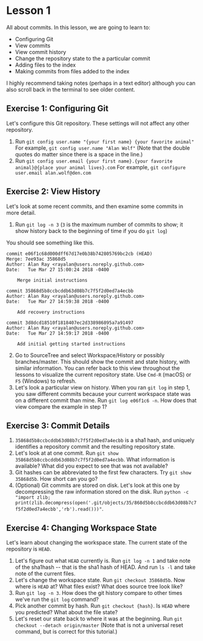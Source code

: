 Lesson 1
========

All about commits. In this lesson, we are going to learn to:

- Configuring Git
- View commits
- View commit history
- Change the repository state to the a particular commit
- Adding files to the index
- Making commits from files added to the index

I highly recommend taking notes (perhaps in a text editor) although you can also scroll back in the terminal to see older content.

Exercise 1: Configuring Git
---------------------------

Let's configure this Git repository. These settings will not affect any other repository.

1. Run `git config user.name "{your first name} {your favorite animal"` For example, `git config user.name "Alan Wolf"` (Note that the double quotes do matter since there is a space in the line.)
2. Run `git config user.email {your first name}.{your favorite animal}@{place your animal lives}.com` For example, `git configure user.email alan.wolf@den.com`

Exercise 2: View History
------------------------

Let's look at some recent commits, and then examine some commits in more detail.

1. Run `git log -n 3`  (`3` is the maximum number of commits to show; it show history back to the beginning of time if you do `git log`)

You should see something like this.

```
commit e06f1c68d000dff67d17e0b38b742805769bc2cb (HEAD)
Merge: 7ee93ac 35868d5
Author: Alan Ray <rayalan@users.noreply.github.com>
Date:   Tue Mar 27 15:00:24 2018 -0400

    Merge initial instructions

commit 35868d5b8ccbcddb63d08b7c7f5f2d0ed7a4ecbb
Author: Alan Ray <rayalan@users.noreply.github.com>
Date:   Tue Mar 27 14:59:38 2018 -0400

    Add recovery instructions

commit 3d8dcd18510f1818407ec2d338986895a7a91497
Author: Alan Ray <rayalan@users.noreply.github.com>
Date:   Tue Mar 27 14:59:17 2018 -0400

    Add initial getting started instructions
```

2. Go to SourceTree and select Workspace/History or possibly branches/master. This should show the commit and state history, with similar information. You can refer back to this view throughout the lessons to visualize the current repository state. Use `Cmd-R` (macOS) or `F5` (Windows) to refresh.
3. Let's look a particular view on history. When you ran `git log` in step 1, you saw different commits because your current workspace state was on a different commit than mine. Run `git log e06f1c6 -n`. How does that view compare the example in step 1?

Exercise 3: Commit Details
--------------------------

1. `35868d5b8ccbcddb63d08b7c7f5f2d0ed7a4ecbb` is a sha1 hash, and uniquely identifies a repository commit and the resulting repository state.
2. Let's look at at one commit. Run `git show 35868d5b8ccbcddb63d08b7c7f5f2d0ed7a4ecbb`. What information is available? What did you expect to see that was not available?
3. Git hashes can be abbreviated to the first few characters. Try `git show 35868d5b`. How short can you go?
4. (Optional) Git commits are stored on disk. Let's look at this one by decompressing the raw information stored on the disk. Run `python -c "import zlib; print(zlib.decompress(open('.git/objects/35/868d5b8ccbcddb63d08b7c7f5f2d0ed7a4ecbb','rb').read()))"`.

Exercise 4: Changing Workspace State
------------------------------------

Let's learn about changing the workspace state. The current state of the repository is `HEAD`.

1. Let's figure out what `HEAD` currently is. Run `git log -n 1` and take note of the sha1hash -- that is the sha1 hash of HEAD. And run `ls -l` and take note of the current files.
2. Let's change the workspace state. Run `git checkout 35868d5b`. Now where is `HEAD` at? What files exist? What does source tree look like?
3. Run `git log -n 3`. How does the git history compare to other times we've run the `git log` command?
4. Pick another commit by hash. Run `git checkout {hash}`. Is `HEAD` where you predicted? What about the file state?
5. Let's reset our state back to where it was at the beginning. Run `git checkout --detach origin/master`  (Note that is not a universal reset command, but is correct for this tutorial.)
